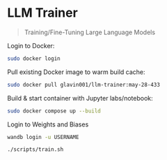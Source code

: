 # LLM Trainer

> Training/Fine-Tuning Large Language Models

<!--
Appears to be already installed
1. Install Lambda Stack: https://lambdalabs.com/lambda-stack-deep-learning-software
Lambda Cloud should already come with `docker` and `docker compose` plugin installed.
-->

Login to Docker:

```bash
sudo docker login
```

Pull existing Docker image to warm build cache:

```bash
sudo docker pull glavin001/llm-trainer:may-28-433
```

Build & start container with Jupyter labs/notebook:

```bash
sudo docker compose up --build
```

Login to Weights and Biases

```bash
wandb login -u USERNAME
```

```bash
./scripts/train.sh
```
